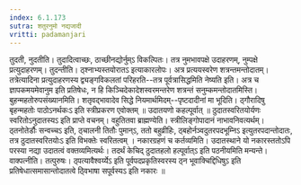 ```yaml
---
index: 6.1.173
sutra: शतुरनुमो नद्यजादी
vritti: padamanjari
---
```


 तुदती, नुदतीति। तुदादित्वाच्छः, ठाच्छीनद्योर्नुम्ऽ विकल्पितः। तत्र नुमभावपक्षे उदाहरणम्, नुम्पक्षे प्रत्युदाहरणम्। तुदन्तीति। ठ्श्नाभ्यस्तयोरातऽ इत्याकारलोपः। अत्र प्रत्ययस्वरेण शत्रन्तमन्तोदातम्। तत्रेत्यादिना प्रत्युदाहरणस्य द्व्यङ्गविकलतां परिहरति--तत्र पूर्वत्रासिद्धमिति नेष्यति इति। अत्र च ज्ञापकमयमेवानुम इति प्रतिषेधः, न हि किञ्चिदेकादेशस्वरमन्तरेण शत्रन्तं सनुम्कमन्तोदातमिस्ति। बुहन्महतोरुपसंख्यानमिति। शतृवद्भावादेव सिद्धे नियमार्थमिदम्--पृष्टदादीनां मा भूदिति। ठ्गौरादिषु बृहन्महतोः पाठोऽनर्थकःऽ इति स्त्रीप्रकरण एवोक्तम् ॥  उदातयणो कहल्पूर्वात् ॥ ठुदातस्वरितयोर्यणः स्वरितोऽनुदातस्यऽ इति प्राप्ते वचनम्। वहुतितवा ब्राह्मण्येति। स्त्रीलिङ्गोपादानं नाभावनिवत्यर्थम्। ठ्तनोतेर्डौः सन्वच्चऽ इति, ठ्चालनी तितौः पुमान्ऽ, ततो बहुव्रीहिः, ठ्बहोर्नञ्वदुतरपदभूम्निऽ इत्युतरपदान्तोदातः, तत्र ठुदातस्वरितयोःऽ इति विभक्तेः स्वरितत्वम् । नकारग्रहणं च कर्तव्यमिति। उदातस्थाने यो नकारस्ततोऽपि परस्या नद्या उदातत्वं वक्तव्यमित्यर्थः। तदर्थं केचिद् ठुदातहलो हल्पूर्वात्ऽ इति पठनीयमिति मन्यन्ते। वाक्पत्नीति। तत्पुरुषः। ठ्पत्यावैश्वर्य्येऽ इति पूर्वपदप्रकृतिस्वरस्य ठ्न भूवाक्चिद्दिधिषुऽ इति प्रतिषेधात्समासान्तोदातत्वे ठ्विभाषा सपूर्वस्यऽ इति नकारः ॥